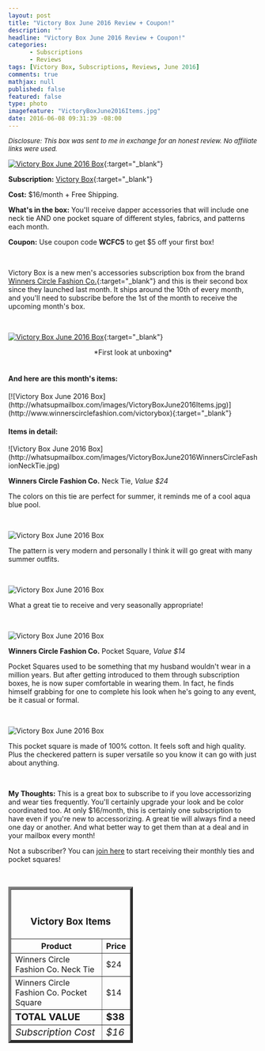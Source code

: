 ```yaml
---
layout: post
title: "Victory Box June 2016 Review + Coupon!"
description: ""
headline: "Victory Box June 2016 Review + Coupon!"
categories: 
      - Subscriptions
      - Reviews
tags: [Victory Box, Subscriptions, Reviews, June 2016]
comments: true
mathjax: null
published: false
featured: false
type: photo
imagefeature: "VictoryBoxJune2016Items.jpg"
date: 2016-06-08 09:31:39 -08:00
---
```


<i><font size="2">Disclosure: This box was sent to me in exchange for an honest review. No affiliate links were used.</font></i>

[![Victory Box June 2016 Box](http://whatsupmailbox.com/images/VictoryBoxJune2016Box.jpg)](http://www.winnerscirclefashion.com/victorybox){:target="_blank"}

**Subscription:** [Victory Box](http://www.winnerscirclefashion.com/victorybox){:target="_blank"}

**Cost:** $16/month + Free Shipping.

**What's in the box:** You'll receive dapper accessories that will include one neck tie AND one pocket square of different styles, fabrics, and patterns each month.

**Coupon:** Use coupon code **WCFC5** to get $5 off your first box!

<br>

Victory Box is a new men's accessories subscription box from the brand [Winners Circle Fashion Co.](http://www.winnerscirclefashion.com){:target="_blank"}</a> and this is their second box since they launched last month. It ships around the 10th of every month, and you'll need to subscribe before the 1st of the month to receive the upcoming month's box.  

<br>

[![Victory Box June 2016 Box](http://whatsupmailbox.com/images/VictoryBoxJune2016OpenBox.jpg)](http://www.winnerscirclefashion.com/victorybox){:target="_blank"}
<center>*First look at unboxing*</center>

<br>

<H4>And here are this month's items:</H4>
[![Victory Box June 2016 Box](http://whatsupmailbox.com/images/VictoryBoxJune2016Items.jpg)](http://www.winnerscirclefashion.com/victorybox){:target="_blank"}

<br>

<H4>Items in detail:</H4>
![Victory Box June 2016 Box](http://whatsupmailbox.com/images/VictoryBoxJune2016WinnersCircleFashionNeckTie.jpg)

**Winners Circle Fashion Co.** Neck Tie, *Value $24*

The colors on this tie are perfect for summer, it reminds me of a cool aqua blue pool.

<br>

![Victory Box June 2016 Box](http://whatsupmailbox.com/images/VictoryBoxJune2016WinnersCircleFashionNeckTie2.jpg)

The pattern is very modern and personally I think it will go great with many summer outfits.

<br>

![Victory Box June 2016 Box](http://whatsupmailbox.com/images/VictoryBoxJune2016WinnersCircleFashionNeckTie3.jpg)

What a great tie to receive and very seasonally appropriate!

<br>

![Victory Box June 2016 Box](http://whatsupmailbox.com/images/VictoryBoxJune2016WinnersCircleFashionPocketSquare.jpg)

**Winners Circle Fashion Co.** Pocket Square, *Value $14*

Pocket Squares used to be something that my husband wouldn't wear in a million years. But after getting introduced to them through subscription boxes, he is now super comfortable in wearing them. In fact, he finds himself grabbing for one to complete his look when he's going to any event, be it casual or formal.

<br>

![Victory Box June 2016 Box](http://whatsupmailbox.com/images/VictoryBoxJune2016WinnersCircleFashionPocketSquare2.jpg)

This pocket square is made of 100% cotton. It feels soft and high quality. Plus the checkered pattern is super versatile so you know it can go with just about anything.

<br>

<i class="icon-exclamation-sign"></i> **My Thoughts:** This is a great box to subscribe to if you love accessorizing and wear ties frequently. You'll certainly upgrade your look and be color coordinated too. At only $16/month, this is certainly one subscription to have even if you're new to accessorizing. A great tie will always find a need one day or another. And what better way to get them than at a deal and in your mailbox every month!

Not a subscriber? You can [join here](http://www.winnerscirclefashion.com/victorybox) to start receiving their monthly ties and pocket squares!

<br>

<TABLE  BORDER="5" style="width:50%">
   <TR>
      <TH COLSPAN="2">
         <H3><BR><center>Victory Box Items</center></H3>
      </TH>
   </TR>
      <TH>Product</TH>
      <TH>Price</TH>
  <TR>
      <TD>Winners Circle Fashion Co. Neck Tie</TD>
      <TD>$24</TD>
   </TR>
   <TR>
      <TD>Winners Circle Fashion Co. Pocket Square</TD>
      <TD>$14</TD>
   </TR>
   <TR>
      <TD><b><big>TOTAL VALUE</big></b></TD>
      <TD><b><big>$38</big></b></TD>
   </TR>
   <TR>
      <TD><i><big>Subscription Cost</big></i></TD>
      <TD><i><big>$16</big></i></TD>
   </TR>
</TABLE>

